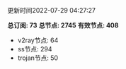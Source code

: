 更新时间2022-07-29 04:27:27

**总订阅: 73**
**总节点: 2745**
**有效节点: 408**
- v2ray节点: 64
- ss节点: 294
- trojan节点: 50
